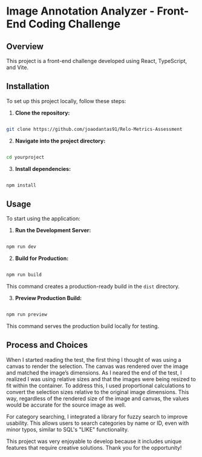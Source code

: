 # Image Annotation Analyzer - Front-End Coding Challenge

## Overview

  

This project is a front-end challenge developed using React, TypeScript, and Vite.
  

## Installation

  

To set up this project locally, follow these steps:

  

1.  **Clone the repository:**

```bash

git clone https://github.com/joaodantas91/Relo-Metrics-Assessment

```

2.  **Navigate into the project directory:**

```bash

cd yourproject

```

3.  **Install dependencies:**

```bash

npm install

```

## Usage

  

To start using the application:

  

1.  **Run the Development Server:**

```bash

npm run dev

```

2.  **Build for Production:**

```bash

npm run build

```

This command creates a production-ready build in the `dist` directory.

  

3.  **Preview Production Build:**

```bash

npm run preview

```

This command serves the production build locally for testing.

## Process and Choices

When I started reading the test, the first thing I thought of was using a canvas to render the selection. The canvas was rendered over the image and matched the image’s dimensions. As I neared the end of the test, I realized I was using relative sizes and that the images were being resized to fit within the container. To address this, I used proportional calculations to convert the selection sizes relative to the original image dimensions. This way, regardless of the rendered size of the image and canvas, the values would be accurate for the source image as well.

For category searching, I integrated a library for fuzzy search to improve usability. This allows users to search categories by name or ID, even with minor typos, similar to SQL's "LIKE" functionality.

This project was very enjoyable to develop because it includes unique features that require creative solutions. Thank you for the opportunity!